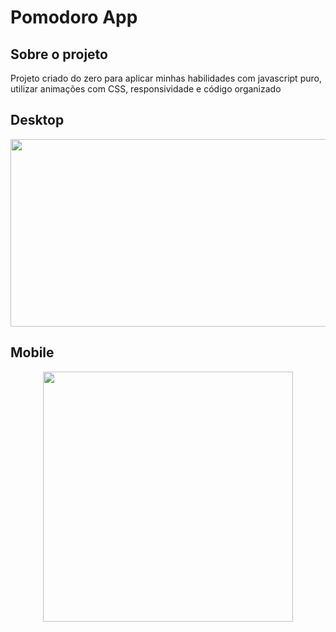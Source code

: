 # Pomodoro App

## Sobre o projeto
Projeto criado do zero para aplicar minhas habilidades com javascript puro, utilizar animações com CSS, responsividade e código organizado


## Desktop 
<p align="center">
  <img src="https://github.com/Leonardo-Burtet/pomodoro.js/blob/main/Pomodoro-Cronometer-Timer.gif" width="600" height="300" />
 </p>
 
 ## Mobile
 
 <p align="center"> 
  <img src="https://github.com/Leonardo-Burtet/pomodoro.js/blob/main/Pomodoro-Cronometer-Timer%20(1).gif" width="400" height="400" />
  </p>
